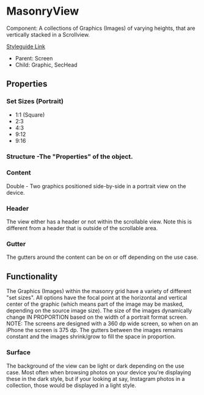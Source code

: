 # MasonryView

Component: A collections of Graphics (Images) of varying heights, that are vertically stacked in a Scrollview.

[Styleguide Link](https://zpl.io/VQJxJGk)

- Parent: Screen
- Child: Graphic, SecHead

## Properties

### Set Sizes (Portrait)

- 1:1 (Square)
- 2:3
- 4:3
- 9:12
- 9:16

### Structure -The "Properties" of the object.

### Content

Double - Two graphics positioned side-by-side in a portrait view on the device.

### Header

The view either has a header or not within the scrollable view.  Note this is different from a header that is outside of the scrollable area.

### Gutter

The gutters around the content can be on or off depending on the use case.

## Functionality

The Graphics (Images) within the masonry grid have a variety of different "set sizes". All options have the focal point at the horizontal and vertical center of the graphic (which means part of the image may be masked, depending on the source image size).  The size of the images dynamically change IN PROPORTION based on the width of a portrait format screen. NOTE: The screens are designed with a 360 dp wide screen, so when on an iPhone the screen is 375 dp. The gutters between the images remains constant and the images shrink/grow to fill the space in proportion.

### Surface

The background of the view can be light or dark depending on the use case.  Most often when browsing photos on your device you're displaying these in the dark style, but if your looking at say, Instagram photos in a collection, those would be displayed in a light style.
